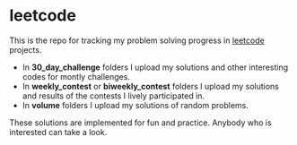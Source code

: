 # leetcode

This is the repo for tracking my problem solving progress in [leetcode](https://leetcode.com/) projects.

- In **30_day_challenge** folders I upload my solutions and other interesting codes for montly challenges.
- In **weekly_contest** or **biweekly_contest** folders I upload my solutions and results of the contests I lively participated in.
- In **volume** folders I upload my solutions of random problems.

These solutions are implemented for fun and practice. Anybody who is interested can take a look.